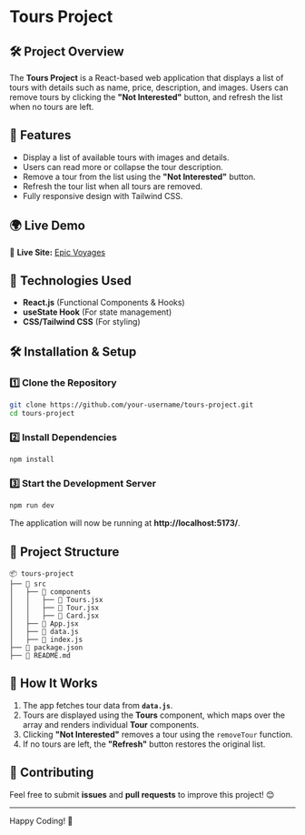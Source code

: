 # **Tours Project**

## **🛠 Project Overview**
The **Tours Project** is a React-based web application that displays a list of tours with details such as name, price, description, and images. Users can remove tours by clicking the **"Not Interested"** button, and refresh the list when no tours are left.

## **🚀 Features**
- Display a list of available tours with images and details.
- Users can read more or collapse the tour description.
- Remove a tour from the list using the **"Not Interested"** button.
- Refresh the tour list when all tours are removed.
- Fully responsive design with Tailwind CSS.

## **🌍 Live Demo**
🔗 **Live Site:** [Epic Voyages](https://epicvoyages.netlify.app/)

## **📌 Technologies Used**
- **React.js** (Functional Components & Hooks)
- **useState Hook** (For state management)
- **CSS/Tailwind CSS** (For styling)

## **🛠 Installation & Setup**

### **1️⃣ Clone the Repository**
```sh
git clone https://github.com/your-username/tours-project.git
cd tours-project
```

### **2️⃣ Install Dependencies**
```sh
npm install
```

### **3️⃣ Start the Development Server**
```sh
npm run dev
```

The application will now be running at **http://localhost:5173/**.

## **📂 Project Structure**
```
📦 tours-project
├── 📂 src
│   ├── 📂 components
│   │   ├── 📄 Tours.jsx
│   │   ├── 📄 Tour.jsx
│   │   ├── 📄 Card.jsx
│   ├── 📄 App.jsx
│   ├── 📄 data.js
│   ├── 📄 index.js
├── 📄 package.json
├── 📄 README.md
```

## **📌 How It Works**
1. The app fetches tour data from **`data.js`**.
2. Tours are displayed using the **Tours** component, which maps over the array and renders individual **Tour** components.
3. Clicking **"Not Interested"** removes a tour using the `removeTour` function.
4. If no tours are left, the **"Refresh"** button restores the original list.

## **🤝 Contributing**
Feel free to submit **issues** and **pull requests** to improve this project! 😊

---
Happy Coding! 🚀

